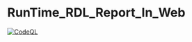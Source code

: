 # RunTime_RDL_Report_In_Web
[![CodeQL](https://github.com/gabriel-rodriguezcastellini/RunTime_RDL_Report_In_Web/actions/workflows/github-code-scanning/codeql/badge.svg)](https://github.com/gabriel-rodriguezcastellini/RunTime_RDL_Report_In_Web/actions/workflows/github-code-scanning/codeql)
